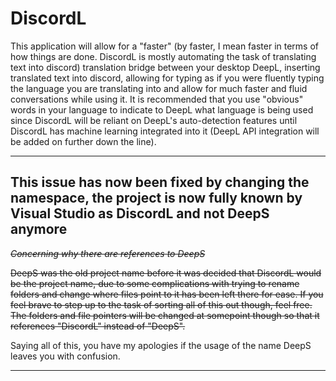 # DiscordL
This application will allow for a "faster" (by faster, I mean faster in terms of how things are done. DiscordL is mostly automating the task of translating text into discord) translation bridge between your desktop DeepL, inserting translated text into discord, allowing for typing as if you were fluently typing the language you are translating into and allow for much faster and fluid conversations while using it. It is recommended that you use "obvious" words in your language to indicate to DeepL what language is being used since DiscordL will be reliant on DeepL's auto-detection features until DiscordL has machine learning integrated into it (DeepL API integration will be added on further down the line).

______________________________________________
## This issue has now been fixed by changing the namespace, the project is now fully known by Visual Studio as DiscordL and not DeepS anymore

~~*Concerning why there are references to DeepS*~~

~~DeepS was the old project name before it was decided that DiscordL would be the project name, due to some complications with trying to rename folders and change where files point to it has been left there for ease. If you feel brave to step up to the task of sorting all of this out though, feel free. The folders and file pointers will be changed at somepoint though so that it references "DiscordL" instead of "DeepS".~~

Saying all of this, you have my apologies if the usage of the name DeepS leaves you with confusion.
_______________________________________________
